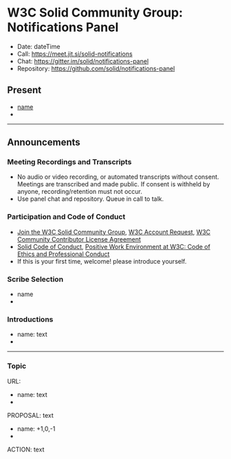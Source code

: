 # W3C Solid Community Group: Notifications Panel

* Date: dateTime
* Call: https://meet.jit.si/solid-notifications
* Chat: https://gitter.im/solid/notifications-panel
* Repository: https://github.com/solid/notifications-panel


## Present
* [name](url)
* 

---

## Announcements

### Meeting Recordings and Transcripts
* No audio or video recording, or automated transcripts without consent. Meetings are transcribed and made public. If consent is withheld by anyone, recording/retention must not occur.
* Use panel chat and repository. Queue in call to talk.


### Participation and Code of Conduct
* [Join the W3C Solid Community Group](https://www.w3.org/community/solid/join), [W3C Account Request](http://www.w3.org/accounts/request), [W3C Community Contributor License Agreement](https://www.w3.org/community/about/agreements/cla/)
* [Solid Code of Conduct](https://github.com/solid/process/blob/master/code-of-conduct.md), [Positive Work Environment at W3C: Code of Ethics and Professional Conduct](https://github.com/solid/process/blob/master/code-of-conduct.md)
* If this is your first time, welcome! please introduce yourself.


### Scribe Selection
* name
* 


### Introductions
* name: text
* 

---

### Topic
URL:

* name: text
* 

PROPOSAL: text
* name: +1,0,-1
* 

ACTION: text
